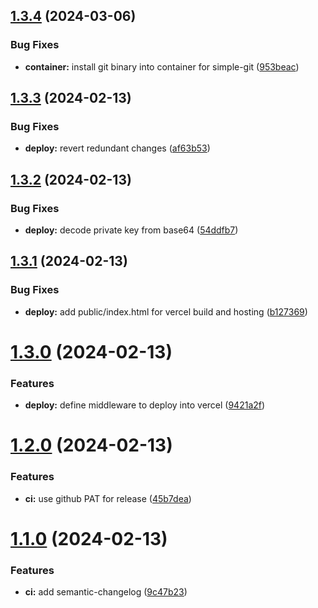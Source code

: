 ## [1.3.4](https://github.com/mdolinin/gha-conductor/compare/v1.3.3...v1.3.4) (2024-03-06)


### Bug Fixes

* **container:** install git binary into container for simple-git ([953beac](https://github.com/mdolinin/gha-conductor/commit/953beac1cb2f7366f94c14d28d0fa81b2b9fb8cc))

## [1.3.3](https://github.com/mdolinin/gha-conductor/compare/v1.3.2...v1.3.3) (2024-02-13)


### Bug Fixes

* **deploy:** revert redundant changes ([af63b53](https://github.com/mdolinin/gha-conductor/commit/af63b537b280f03a7c0253df4503b2cd6f7e95b7))

## [1.3.2](https://github.com/mdolinin/gha-conductor/compare/v1.3.1...v1.3.2) (2024-02-13)


### Bug Fixes

* **deploy:** decode private key from base64 ([54ddfb7](https://github.com/mdolinin/gha-conductor/commit/54ddfb73c1eb2d5f23f059a0fd97ae8d07a89484))

## [1.3.1](https://github.com/mdolinin/gha-conductor/compare/v1.3.0...v1.3.1) (2024-02-13)


### Bug Fixes

* **deploy:** add public/index.html for vercel build and hosting ([b127369](https://github.com/mdolinin/gha-conductor/commit/b127369ae030f055083c90d9ab87f95ad2c76926))

# [1.3.0](https://github.com/mdolinin/gha-conductor/compare/v1.2.0...v1.3.0) (2024-02-13)


### Features

* **deploy:** define middleware to deploy into vercel ([9421a2f](https://github.com/mdolinin/gha-conductor/commit/9421a2f42698ea0b9ad4cb40633a696fc9622dde))

# [1.2.0](https://github.com/mdolinin/gha-conductor/compare/v1.1.0...v1.2.0) (2024-02-13)


### Features

* **ci:** use github PAT for release ([45b7dea](https://github.com/mdolinin/gha-conductor/commit/45b7dea81499bba50cf1a8ca28317448d2fae069))

# [1.1.0](https://github.com/mdolinin/gha-conductor/compare/v1.0.0...v1.1.0) (2024-02-13)


### Features

* **ci:** add semantic-changelog ([9c47b23](https://github.com/mdolinin/gha-conductor/commit/9c47b23c234e6c59de47707dc8bfb871cc2b91b4))
